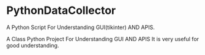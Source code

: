 # PythonDataCollector

A Python Script For Understanding GUI(tikinter) AND APIS.

A Class Python Project For Understanding GUI AND APIS
It is very useful for good understanding.
